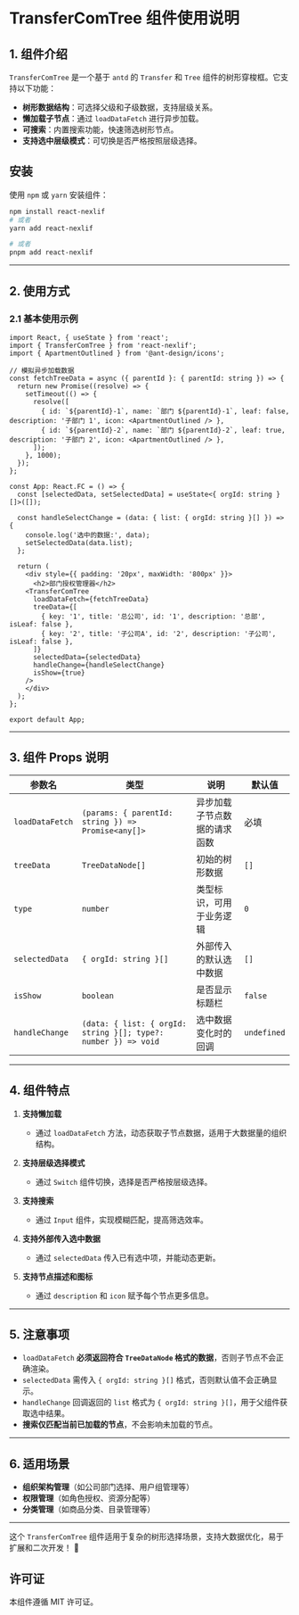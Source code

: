 
# TransferComTree 组件使用说明

## 1. 组件介绍  

`TransferComTree` 是一个基于 `antd` 的 `Transfer` 和 `Tree` 组件的树形穿梭框。它支持以下功能：

- **树形数据结构**：可选择父级和子级数据，支持层级关系。
- **懒加载子节点**：通过 `loadDataFetch` 进行异步加载。
- **可搜索**：内置搜索功能，快速筛选树形节点。
- **支持选中层级模式**：可切换是否严格按照层级选择。

## 安装

使用 `npm` 或 `yarn` 安装组件：

```sh
npm install react-nexlif
# 或者
yarn add react-nexlif

# 或者
pnpm add react-nexlif
```
---

## 2. 使用方式  

### 2.1 基本使用示例  

```tsx
import React, { useState } from 'react';
import { TransferComTree } from 'react-nexlif';
import { ApartmentOutlined } from '@ant-design/icons';

// 模拟异步加载数据
const fetchTreeData = async ({ parentId }: { parentId: string }) => {
  return new Promise((resolve) => {
    setTimeout(() => {
      resolve([
        { id: `${parentId}-1`, name: `部门 ${parentId}-1`, leaf: false, description: '子部门 1', icon: <ApartmentOutlined /> },
        { id: `${parentId}-2`, name: `部门 ${parentId}-2`, leaf: true, description: '子部门 2', icon: <ApartmentOutlined /> },
      ]);
    }, 1000);
  });
};

const App: React.FC = () => {
  const [selectedData, setSelectedData] = useState<{ orgId: string }[]>([]);

  const handleSelectChange = (data: { list: { orgId: string }[] }) => {
    console.log('选中的数据:', data);
    setSelectedData(data.list);
  };

  return (
    <div style={{ padding: '20px', maxWidth: '800px' }}>
      <h2>部门授权管理器</h2>
    <TransferComTree
      loadDataFetch={fetchTreeData}
      treeData={[
        { key: '1', title: '总公司', id: '1', description: '总部', isLeaf: false },
        { key: '2', title: '子公司A', id: '2', description: '子公司', isLeaf: false },
      ]}
      selectedData={selectedData}
      handleChange={handleSelectChange}
      isShow={true}
    />
    </div>
  );
};

export default App;
```

---

## 3. 组件 Props 说明  

| 参数名          | 类型                                      | 说明                                       | 默认值 |
|---------------|---------------------------------|--------------------------------|------|
| `loadDataFetch` | `(params: { parentId: string }) => Promise<any[]>` | 异步加载子节点数据的请求函数 | 必填 |
| `treeData`      | `TreeDataNode[]` | 初始的树形数据 | `[]` |
| `type`          | `number` | 类型标识，可用于业务逻辑 | `0` |
| `selectedData`  | `{ orgId: string }[]` | 外部传入的默认选中数据 | `[]` |
| `isShow`        | `boolean` | 是否显示标题栏 | `false` |
| `handleChange`  | `(data: { list: { orgId: string }[]; type?: number }) => void` | 选中数据变化时的回调 | `undefined` |

---

## 4. 组件特点  

1. **支持懒加载**  
   - 通过 `loadDataFetch` 方法，动态获取子节点数据，适用于大数据量的组织结构。

2. **支持层级选择模式**  
   - 通过 `Switch` 组件切换，选择是否严格按层级选择。

3. **支持搜索**  
   - 通过 `Input` 组件，实现模糊匹配，提高筛选效率。

4. **支持外部传入选中数据**  
   - 通过 `selectedData` 传入已有选中项，并能动态更新。

5. **支持节点描述和图标**  
   - 通过 `description` 和 `icon` 赋予每个节点更多信息。

---

## 5. 注意事项  

- `loadDataFetch` **必须返回符合 `TreeDataNode` 格式的数据**，否则子节点不会正确渲染。  
- `selectedData` 需传入 `{ orgId: string }[]` 格式，否则默认值不会正确显示。  
- `handleChange` 回调返回的 `list` 格式为 `{ orgId: string }[]`，用于父组件获取选中结果。  
- **搜索仅匹配当前已加载的节点**，不会影响未加载的节点。

---

## 6. 适用场景  

- **组织架构管理**（如公司部门选择、用户组管理等）  
- **权限管理**（如角色授权、资源分配等）  
- **分类管理**（如商品分类、目录管理等）  

---

这个 `TransferComTree` 组件适用于复杂的树形选择场景，支持大数据优化，易于扩展和二次开发！ 🚀

## 许可证

本组件遵循 MIT 许可证。
